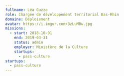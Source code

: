 ```yaml
---
fullname: Léa Guzzo
role: Chargée de développement territorial Bas-Rhin
domaine: Déploiement
avatar: https://i.imgur.com/3zLuMBw.jpg
missions:
  - start: 2018-10-01
    end: 2019-03-31
    status: admin
    employer: Ministère de la Culture
    startups:
      - pass-culture
startups:
  - pass-culture
---
```

